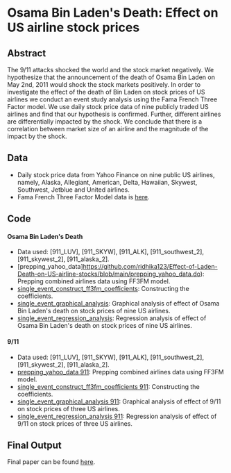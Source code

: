 # Osama Bin Laden's Death: Effect on US airline stock prices

## Abstract
The 9/11 attacks shocked the world and the stock market negatively. We hypothesize that the announcement of the death of Osama Bin Laden on May 2nd, 2011 would shock the stock markets positively. In order to investigate the effect of the death of Bin Laden on stock prices of US airlines we conduct an event study analysis using the Fama French Three Factor model. We use daily stock price data of nine publicly traded US airlines and find that our hypothesis is confirmed. Further, different airlines are differentially impacted by the shock. We conclude that there is a correlation between market size of an airline and the magnitude of the impact by the shock.

## Data
* Daily stock price data from Yahoo Finance on nine public US airlines, namely, Alaska, Allegiant, American, Delta, Hawaiian, Skywest, Southwest, Jetblue and United airlines.
* Fama French Three Factor Model data is [here](https://github.com/ridhika123/Effect-of-Laden-Death-on-US-airline-stocks/blob/main/ff3fm_data.dta).

## Code
#### Osama Bin Laden's Death
* Data used: [911_LUV], [911_SKYW], [911_ALK], [911_southwest_2], [911_skywest_2], [911_alaska_2].
* [prepping_yahoo_data]https://github.com/ridhika123/Effect-of-Laden-Death-on-US-airline-stocks/blob/main/prepping_yahoo_data.do): Prepping combined airlines data using FF3FM model. 
* [single_event_construct_ff3fm_coefficients](https://github.com/ridhika123/Effect-of-Laden-Death-on-US-airline-stocks/blob/main/single_event_construct_ff3fm_coefficients.do): Constructing the coefficients.
* [single_event_graphical_analysis](https://github.com/ridhika123/Effect-of-Laden-Death-on-US-airline-stocks/blob/main/single_event_graphical_analysis.do): Graphical analysis of effect of Osama Bin Laden's death on stock prices of nine US airlines.
* [single_event_regression_analysis](https://github.com/ridhika123/Effect-of-Laden-Death-on-US-airline-stocks/blob/main/single_event_regression_analysis.do): Regression analysis of effect of Osama Bin Laden's death on stock prices of nine US airlines.

#### 9/11 
* Data used: [911_LUV], [911_SKYW], [911_ALK], [911_southwest_2], [911_skywest_2], [911_alaska_2].
* [prepping_yahoo_data 911](https://github.com/ridhika123/Effect-of-Laden-Death-on-US-airline-stocks/blob/main/prepping_yahoo_data%20911.do): Prepping combined airlines data using FF3FM model.
* [single_event_construct_ff3fm_coefficients 911](https://github.com/ridhika123/Effect-of-Laden-Death-on-US-airline-stocks/blob/main/single_event_construct_ff3fm_coefficients%20911.do): Constructing the coefficients.
* [single_event_graphical_analysis 911](https://github.com/ridhika123/Effect-of-Laden-Death-on-US-airline-stocks/blob/main/single_event_graphical_analysis%20911.do): Graphical analysis of effect of 9/11 on stock prices of three US airlines.
* [single_event_regression_analysis 911](https://github.com/ridhika123/Effect-of-Laden-Death-on-US-airline-stocks/blob/main/single_event_regression_analysis%20911.do): Regression analysis of effect of 9/11 on stock prices of three US airlines.

## Final Output
Final paper can be found [here](https://github.com/ridhika123/Effect-of-Laden-Death-on-US-airline-stocks/blob/main/Bin%20Laden%E2%80%99s%20Death%20-%20Effect%20on%20US%20airline%20stock%20prices.pdf).
